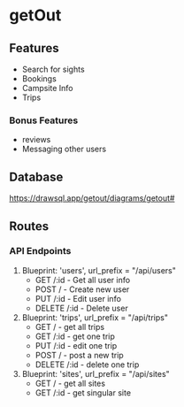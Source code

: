 # getOut

## Features
* Search for sights
* Bookings
* Campsite Info
* Trips

### Bonus Features
* reviews
* Messaging other users

## Database
https://drawsql.app/getout/diagrams/getout#

## Routes
### API Endpoints
1. Blueprint: 'users', url_prefix = "/api/users"
    * GET /:id - Get all user info
    * POST / - Create new user
    * PUT /:id - Edit user info
    * DELETE /:id - Delete user
2. Blueprint: 'trips', url_prefix = "/api/trips"
    * GET / - get all trips
    * GET /:id - get one trip
    * PUT /:id - edit one trip
    * POST / - post a new trip
    * DELETE /:id - delete one trip
3. Blueprint: 'sites', url_prefix = "/api/sites"
    * GET / - get all sites
    * GET /:id - get singular site
